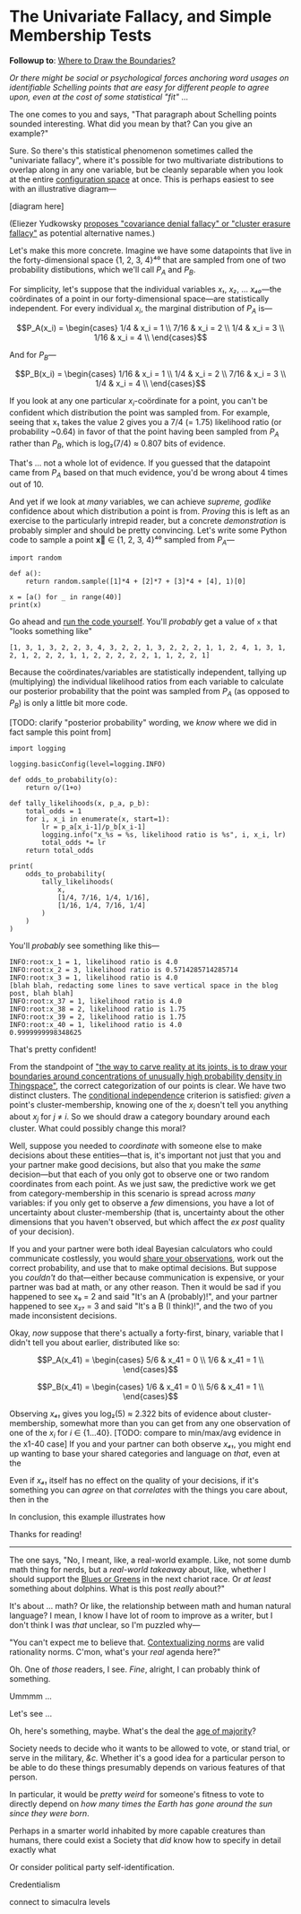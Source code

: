 # The Univariate Fallacy, and Simple Membership Tests

**Followup to**: [Where to Draw the Boundaries?](https://www.lesswrong.com/posts/esRZaPXSHgWzyB2NL/where-to-draw-the-boundaries)

_Or there might be social or psychological forces anchoring word usages on identifiable Schelling points that are easy for different people to agree upon, even at the cost of some statistical "fit"_ ...

The one comes to you and says, "That paragraph about Schelling points sounded interesting. What did you mean by that? Can you give an example?"

Sure. So there's this statistical phenomenon sometimes called the "univariate fallacy", where it's possible for two multivariate distributions to overlap along in any one variable, but be cleanly separable when you look at the entire [configuration space](https://www.lesswrong.com/posts/WBw8dDkAWohFjWQSk/the-cluster-structure-of-thingspace) at once. This is perhaps easiest to see with an illustrative diagram—

[diagram here]

(Eliezer Yudkowsky [proposes "covariance denial fallacy" or "cluster erasure fallacy"](https://twitter.com/ESYudkowsky/status/1124757043997372416) as potential alternative names.)

Let's make this more concrete. Imagine we have some datapoints that live in the forty-dimensional space {1, 2, 3, 4}⁴⁰ that are sampled from one of two probability distibutions, which we'll call $P_A$ and $P_B$.

For simplicity, let's suppose that the individual variables _x₁_, _x₂_, ... _x₄₀_—the coördinates of a point in our forty-dimensional space—are statistically independent. For every individual $x_i$, the marginal distribution of $P_A$ is—

$$P_A(x_i) = \begin{cases} 1/4 & x_i = 1 \\ 7/16 & x_i = 2 \\ 1/4 & x_i = 3 \\ 1/16 & x_i = 4 \\ \end{cases}$$

And for $P_B$—

$$P_B(x_i) = \begin{cases} 1/16 & x_i = 1 \\ 1/4 & x_i = 2 \\ 7/16 & x_i = 3 \\ 1/4 & x_i = 4 \\ \end{cases}$$

If you look at any one particular $x_i$-coördinate for a point, you can't be confident which distribution the point was sampled from. For example, seeing that x₁ takes the value 2 gives you a 7/4 (= 1.75) likelihood ratio (or probability ~0.64) in favor of that the point having been sampled from $P_A$ rather than $P_B$, which is log₂(7/4) ≈ 0.807 bits of evidence.

That's ... not a whole lot of evidence. If you guessed that the datapoint came from $P_A$ based on that much evidence, you'd be wrong about 4 times out of 10.

And yet if we look at _many_ variables, we can achieve _supreme, godlike_ confidence about which distribution a point is from. _Proving_ this is left as an exercise to the particularly intrepid reader, but a concrete _demonstration_ is probably simpler and should be pretty convincing. Let's write some Python code to sample a point **x⃗** ∈ {1, 2, 3, 4}⁴⁰ sampled from $P_A$—

```
import random

def a():
    return random.sample([1]*4 + [2]*7 + [3]*4 + [4], 1)[0]

x = [a() for _ in range(40)]
print(x)
```

Go ahead and [run the code yourself](https://repl.it/languages/python3). You'll _probably_ get a value of `x` that "looks something like"

```
[1, 3, 1, 3, 2, 2, 3, 4, 3, 2, 2, 1, 3, 2, 2, 2, 1, 1, 2, 4, 1, 3, 1, 2, 1, 2, 2, 2, 1, 1, 2, 2, 2, 2, 2, 1, 1, 2, 2, 1]
```

Because the coördinates/variables are statistically independent, tallying up (multiplying) the individual likelihood ratios from each variable to calculate our posterior probability that the point was sampled from $P_A$ (as opposed to $P_B$) is only a little bit more code.

[TODO: clarify "posterior probability" wording, we _know_ where we did in fact sample this point from]

```
import logging

logging.basicConfig(level=logging.INFO)

def odds_to_probability(o):
    return o/(1+o)

def tally_likelihoods(x, p_a, p_b):
    total_odds = 1
    for i, x_i in enumerate(x, start=1):
        lr = p_a[x_i-1]/p_b[x_i-1]
        logging.info("x_%s = %s, likelihood ratio is %s", i, x_i, lr)
        total_odds *= lr
    return total_odds

print(
    odds_to_probability(
        tally_likelihoods(
            x,
            [1/4, 7/16, 1/4, 1/16],
            [1/16, 1/4, 7/16, 1/4]
        )
    )
)
```

You'll _probably_ see something like this—

```
INFO:root:x_1 = 1, likelihood ratio is 4.0
INFO:root:x_2 = 3, likelihood ratio is 0.5714285714285714
INFO:root:x_3 = 1, likelihood ratio is 4.0
[blah blah, redacting some lines to save vertical space in the blog post, blah blah]
INFO:root:x_37 = 1, likelihood ratio is 4.0
INFO:root:x_38 = 2, likelihood ratio is 1.75
INFO:root:x_39 = 2, likelihood ratio is 1.75
INFO:root:x_40 = 1, likelihood ratio is 4.0
0.9999999998348625
```

That's pretty confident!

From the standpoint of ["the way to carve reality at its joints, is to draw your boundaries around concentrations of unusually high probability density in Thingspace"](https://www.lesswrong.com/posts/yLcuygFfMfrfK8KjF/mutual-information-and-density-in-thingspace), the correct categorization of our points is clear. We have two distinct clusters. The [conditional independence](https://www.lesswrong.com/posts/gDWvLicHhcMfGmwaK/conditional-independence-and-naive-bayes) criterion is satisfied: _given_ a point's cluster-membership, knowing one of the $x_i$ doesn't tell you anything about $x_j$ for _j_ ≠ _i_. So we should draw a category boundary around each cluster. What could possibly change this moral?

Well, suppose you needed to _coordinate_ with someone else to make decisions about these entities—that is, it's important not just that you and your partner make good decisions, but also that you make the _same_ decision—but that each of you only got to observe one or two random coordinates from each point. As we just saw, the predictive work we get from category-membership in this scenario is spread across _many_ variables: if you only get to observe a _few_ dimensions, you have a lot of uncertainty about cluster-membership (that is, uncertainty about the other dimensions that you haven't observed, but which affect the _ex post_ quality of your decision).

If you and your partner were both ideal Bayesian calculators who could communicate costlessly, you would [share your observations](https://www.overcomingbias.com/2009/02/share-likelihood-ratios-not-posterior-beliefs.html), work out the correct probability, and use that to make optimal decisions. But suppose you _couldn't_ do that—either because communication is expensive, or your partner was bad at math, or any other reason. Then it would be sad if you happened to see x₉ = 2 and said "It's an A (probably)!", and your partner happened to see x₂₇ = 3 and said "It's a B (I think)!", and the two of you made inconsistent decisions.

Okay, _now_ suppose that there's actually a forty-first, binary, variable that I didn't tell you about earlier, distributed like so:

$$P_A(x_41) = \begin{cases} 5/6 & x_41 = 0 \\ 1/6 & x_41 = 1 \\ \end{cases}$$

$$P_B(x_41) = \begin{cases} 1/6 & x_41 = 0 \\ 5/6 & x_41 = 1 \\ \end{cases}$$

Observing _x₄₁_ gives you log₂(5) ≈ 2.322 bits of evidence about cluster-membership, somewhat more than you can get from any one observation of one of the $x_i$ for _i_ ∈ {1...40}. [TODO: compare to min/max/avg evidence in the x1-40 case] If you and your partner can both observe _x₄₁_, you might end up wanting to base your shared categories and language on _that_, even at the 

Even if _x₄₁_ itself has no effect on the quality of your decisions, if it's something you can _agree_ on that _correlates_ with the things you care about, then in the 

In conclusion, this example illustrates how 

Thanks for reading!

-------

The one says, "No, I meant, like, a real-world example. Like, not some dumb math thing for nerds, but a _real-world takeaway_ about, like, whether I should support the [Blues or Greens](https://www.lesswrong.com/posts/6hfGNLf4Hg5DXqJCF/a-fable-of-science-and-politics) in the next chariot race. Or _at least_ something about dolphins. What is this post _really_ about?"

It's about ... math? Or like, the relationship between math and human natural language? I mean, I know I have lot of room to improve as a writer, but I don't think I was _that_ unclear, so I'm puzzled why—

"You can't expect me to believe that. [Contextualizing norms](https://www.lesswrong.com/posts/7cAsBPGh98pGyrhz9/decoupling-vs-contextualising-norms) are valid rationality norms. C'mon, what's your _real_ agenda here?"

Oh. One of _those_ readers, I see. _Fine_, alright, I can probably think of something.

Ummmm ...

Let's see ...

Oh, here's something, maybe. What's the deal the [age of majority](https://en.wikipedia.org/wiki/Age_of_majority)?

Society needs to decide who it wants to be allowed to vote, or stand trial, or serve in the military, _&c._ Whether it's a good idea for a particular person to be able to do these things presumably depends on various features of that person.




In particular, it would be _pretty weird_ for someone's fitness to vote to directly depend on _how many times the Earth has gone around the sun since they were born_.

Perhaps in a smarter world inhabited by more capable creatures than humans, there could exist a Society that _did_ know how to specify in detail exactly what 


Or consider political party self-identification.

Credentialism

connect to simaculra levels
